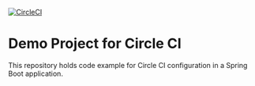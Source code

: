 [![CircleCI](https://circleci.com/gh/manutyagi/circleCi-demo.svg?style=svg)](https://circleci.com/gh/manutyagi/circleCi-demo)

# Demo Project for Circle CI
This repository holds code example for Circle CI configuration in a Spring Boot application.